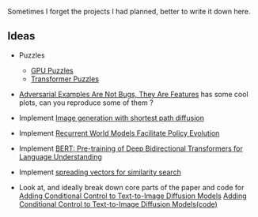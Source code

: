 Sometimes I forget the projects I had planned, better to write it down here.

## Ideas
- Puzzles
  - [GPU Puzzles](https://github.com/srush/GPU-Puzzles)
  - [Transformer Puzzles](https://github.com/srush/Transformer-Puzzles)

- [Adversarial Examples Are Not Bugs, They Are Features](https://arxiv.org/pdf/1905.02175.pdf) has some cool plots, can you reproduce some of them ? 

- Implement [Image generation with shortest path diffusion](https://arxiv.org/pdf/2306.00501.pdf)

- Implement [Recurrent World Models Facilitate Policy Evolution](./reinforcement-learning/recurrent_world_models_faciliate_policy_evolution.md)

- Implement [BERT: Pre-training of Deep Bidirectional Transformers for Language Understanding](https://arxiv.org/pdf/1810.04805.pdf)

- Implement [spreading vectors for similarity search](https://arxiv.org/pdf/1806.03198.pdf)

- Look at, and ideally break down core parts of the paper and code for [Adding Conditional Control to Text-to-Image Diffusion Models](https://arxiv.org/abs/2302.05543) [Adding Conditional Control to Text-to-Image Diffusion Models(code)](https://github.com/lllyasviel/ControlNet)

